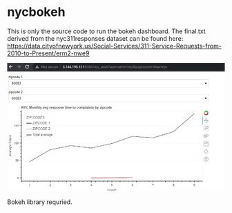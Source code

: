 # nycbokeh

This is only the source code to run the bokeh dashboard. The final.txt derived from the nyc311responses dataset can be found here:
https://data.cityofnewyork.us/Social-Services/311-Service-Requests-from-2010-to-Present/erm2-nwe9

![Alt text](bokehserver.jpg?raw=true "Title")

Bokeh library requried.
